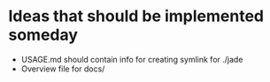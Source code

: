 # Ideas that should be implemented someday

- USAGE.md should contain info for creating symlink for ./jade
- Overview file for docs/
